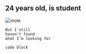 ## 24 years old, is student

![mole](https://github.com/user-attachments/assets/701b266d-05a5-4c6e-96e0-6796a408d0be)

```U2
But I still
haven't found
what I'm looking for
```

```
code block
```

<!--
**Purestone/Purestone** is a ✨ _special_ ✨ repository because its `README.md` (this file) appears on your GitHub profile.

Here are some ideas to get you started:

- 🔭 I’m currently working on ...
- 🌱 I’m currently learning ...
- 👯 I’m looking to collaborate on ...
- 🤔 I’m looking for help with ...
- 💬 Ask me about ...
- 📫 How to reach me: ...
- 😄 Pronouns: ...
- ⚡ Fun fact: ...
-->
